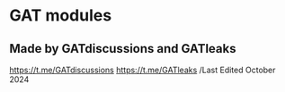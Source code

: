 # GAT modules
## Made by GATdiscussions and GATleaks
https://t.me/GATdiscussions
https://t.me/GATleaks
/Last Edited October 2024

